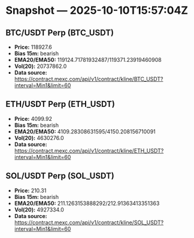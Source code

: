 # Snapshot — 2025-10-10T15:57:04Z

## BTC/USDT Perp (BTC_USDT)
- **Price:** 118927.6
- **Bias 15m:** bearish
- **EMA20/EMA50:** 119124.71781932487/119371.23919460908
- **Vol(20):** 20737862.0
- **Data source:** https://contract.mexc.com/api/v1/contract/kline/BTC_USDT?interval=Min1&limit=60

## ETH/USDT Perp (ETH_USDT)
- **Price:** 4099.92
- **Bias 15m:** bearish
- **EMA20/EMA50:** 4109.28308631595/4150.208156710091
- **Vol(20):** 4630276.0
- **Data source:** https://contract.mexc.com/api/v1/contract/kline/ETH_USDT?interval=Min1&limit=60

## SOL/USDT Perp (SOL_USDT)
- **Price:** 210.31
- **Bias 15m:** bearish
- **EMA20/EMA50:** 211.1263153888292/212.91363413351363
- **Vol(20):** 4927334.0
- **Data source:** https://contract.mexc.com/api/v1/contract/kline/SOL_USDT?interval=Min1&limit=60
